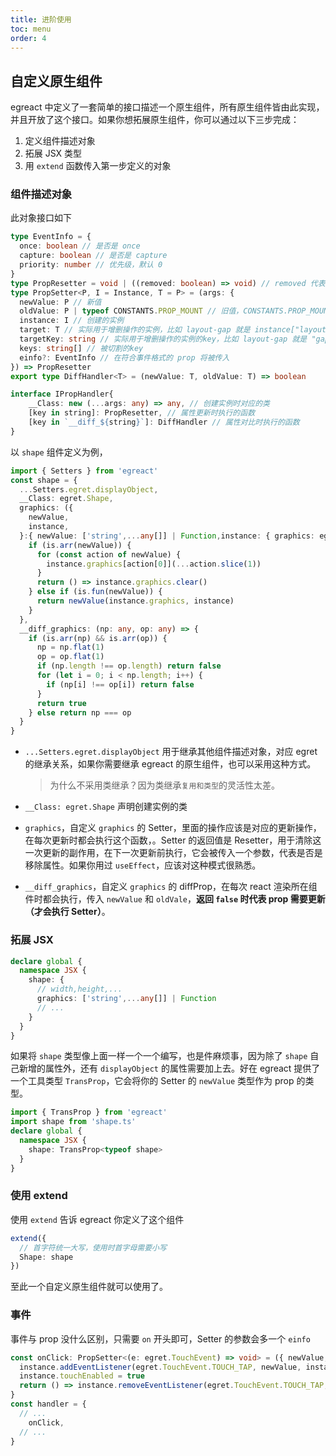 ```yaml
---
title: 进阶使用
toc: menu
order: 4
---
```


## 自定义原生组件

egreact 中定义了一套简单的接口描述一个原生组件，所有原生组件皆由此实现，并且开放了这个接口。如果你想拓展原生组件，你可以通过以下三步完成：

1. 定义组件描述对象
2. 拓展 JSX 类型
3. 用 `extend` 函数传入第一步定义的对象

### 组件描述对象

此对象接口如下

``` typescript
type EventInfo = {
  once: boolean // 是否是 once
  capture: boolean // 是否是 capture
  priority: number // 优先级，默认 0
}
type PropResetter = void | ((removed: boolean) => void) // removed 代表是否是移除属性
type PropSetter<P, I = Instance, T = P> = (args: {
  newValue: P // 新值
  oldValue: P | typeof CONSTANTS.PROP_MOUNT // 旧值，CONSTANTS.PROP_MOUNT 代表属性挂载
  instance: I // 创建的实例
  target: T // 实际用于增删操作的实例，比如 layout-gap 就是 instance["layout"]
  targetKey: string // 实际用于增删操作的实例的key，比如 layout-gap 就是 "gap"
  keys: string[] // 被切割的key
  einfo?: EventInfo // 在符合事件格式的 prop 将被传入
}) => PropResetter
export type DiffHandler<T> = (newValue: T, oldValue: T) => boolean

interface IPropHandler{
    __Class: new (...args: any) => any, // 创建实例时对应的类
    [key in string]: PropResetter, // 属性更新时执行的函数
    [key in `__diff_${string}`]: DiffHandler // 属性对比时执行的函数
}
```

以 `shape` 组件定义为例，

``` typescript
import { Setters } from 'egreact'
const shape = {
  ...Setters.egret.displayObject,
  __Class: egret.Shape,
  graphics: ({
    newValue,
    instance,
  }:{ newValue: ['string',...any[]] | Function,instance: { graphics: egret.Graphics }}) => {
    if (is.arr(newValue)) {
      for (const action of newValue) {
        instance.graphics[action[0]](...action.slice(1))
      }
      return () => instance.graphics.clear()
    } else if (is.fun(newValue)) {
      return newValue(instance.graphics, instance)
    }
  },
  __diff_graphics: (np: any, op: any) => {
    if (is.arr(np) && is.arr(op)) {
      np = np.flat(1)
      op = op.flat(1)
      if (np.length !== op.length) return false
      for (let i = 0; i < np.length; i++) {
        if (np[i] !== op[i]) return false
      }
      return true
    } else return np === op
  }
}
```

- `...Setters.egret.displayObject` 用于继承其他组件描述对象，对应 egret 的继承关系，如果你需要继承 egreact 的原生组件，也可以采用这种方式。  
  > 为什么不采用类继承？因为类继承`复用和类型`的灵活性太差。  

- `__Class: egret.Shape` 声明创建实例的类
- `graphics`，自定义 `graphics` 的 Setter，里面的操作应该是对应的更新操作，在每次更新时都会执行这个函数，。Setter 的返回值是 Resetter，用于清除这一次更新的副作用，在下一次更新前执行，它会被传入一个参数，代表是否是移除属性。如果你用过 `useEffect`，应该对这种模式很熟悉。
- `__diff_graphics`，自定义 `graphics` 的 diffProp，在每次 react 渲染所在组件时都会执行，传入 `newValue` 和 `oldVale`，**返回 `false` 时代表 prop 需要更新（才会执行 Setter）**。

### 拓展 JSX

``` typescript
declare global {
  namespace JSX {
    shape: {
      // width,height,...
      graphics: ['string',...any[]] | Function
      // ...
    }
  }
}
```

如果将 `shape` 类型像上面一样一个一个编写，也是件麻烦事，因为除了 `shape` 自己新增的属性外，还有 `displayObject` 的属性需要加上去。好在 egreact 提供了一个工具类型 `TransProp`，它会将你的 Setter 的 `newValue` 类型作为 prop 的类型。

``` typescript
import { TransProp } from 'egreact'
import shape from 'shape.ts'
declare global {
  namespace JSX {
    shape: TransProp<typeof shape>
  }
}
```

### 使用 extend

使用 `extend` 告诉 egreact 你定义了这个组件

``` typescript
extend({
  // 首字符统一大写，使用时首字母需要小写
  Shape: shape
})
```

至此一个自定义原生组件就可以使用了。

### 事件

事件与 prop 没什么区别，只需要 `on` 开头即可，Setter 的参数会多一个 `einfo`

``` typescript
const onClick: PropSetter<(e: egret.TouchEvent) => void> = ({ newValue, instance, einfo }) => {
  instance.addEventListener(egret.TouchEvent.TOUCH_TAP, newValue, instance)
  instance.touchEnabled = true
  return () => instance.removeEventListener(egret.TouchEvent.TOUCH_TAP, newValue, instance)
}
const handler = {
  // ...
    onClick,
  // ...
}
```
